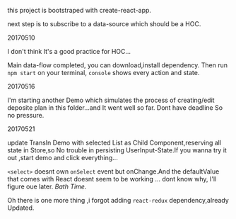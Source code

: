 this project is bootstraped with create-react-app.

next step is to subscribe to a data-source which should be a HOC.

20170510

I don't think It's a good practice for HOC...

Main data-flow completed, you can download,install dependency.
Then run `npm start` on your terminal, `console` shows every action and state.


20170516

I'm starting another Demo which simulates the process of creating/edit deposite plan in this folder...and It went well so far.
Dont have deadline So no pressure.

20170521

update TransIn Demo with selected List as Child Component,reserving all state in Store,so No trouble in persisting UserInput-State.If you wanna try it out ,start demo and click everything...

`<select>` doesnt own `onSelect` event but onChange.And the defaultValue that comes with React doesnt seem to be working ... dont know why, I'll figure oue later. *Bath Time.*

Oh there is one more thing ,i forgot adding `react-redux` dependency,already Updated.  

